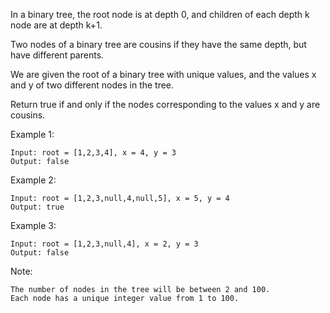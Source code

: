 In a binary tree, the root node is at depth 0, and children of each depth k node are at depth k+1.

Two nodes of a binary tree are cousins if they have the same depth, but have different parents.

We are given the root of a binary tree with unique values, and the values x and y of two different nodes in the tree.

Return true if and only if the nodes corresponding to the values x and y are cousins.

 

Example 1:
```
Input: root = [1,2,3,4], x = 4, y = 3
Output: false
```
Example 2:
```
Input: root = [1,2,3,null,4,null,5], x = 5, y = 4
Output: true
```
Example 3:
```
Input: root = [1,2,3,null,4], x = 2, y = 3
Output: false
```
 

Note:
```
The number of nodes in the tree will be between 2 and 100.
Each node has a unique integer value from 1 to 100.
```
 

